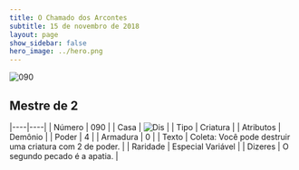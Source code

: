 ```yaml
---
title: O Chamado dos Arcontes
subtitle: 15 de novembro de 2018
layout: page
show_sidebar: false
hero_image: ../hero.png
---
```


![090](https://cdn.keyforgegame.com/media/card_front/pt/341_090_6PRCRMHM5G4W_pt.png)

## Mestre de 2

|----|----|
| Número | 090 |
| Casa | ![Dis](https://archonarcana.com/images/thumb/e/e8/Dis.png/22px-Dis.png "Dis") |
| Tipo | Criatura |
| Atributos | Demônio |
| Poder | 4 |
| Armadura | 0 |
| Texto | Coleta: Você pode destruir uma criatura com 2 de poder. |
| Raridade | Especial Variável |
| Dizeres | O segundo pecado é a apatia. |
